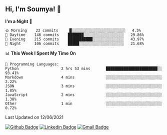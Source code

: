 ## Hi, I'm Soumya! 👋

<!--START_SECTION:waka-->
**I'm a Night 🦉** 

```text
🌞 Morning    22 commits     █░░░░░░░░░░░░░░░░░░░░░░░░   4.5% 
🌆 Daytime    146 commits    ███████░░░░░░░░░░░░░░░░░░   29.86% 
🌃 Evening    215 commits    ███████████░░░░░░░░░░░░░░   43.97% 
🌙 Night      106 commits    █████░░░░░░░░░░░░░░░░░░░░   21.68%

```


📊 **This Week I Spent My Time On** 

```text
💬 Programming Languages: 
Python                   2 hrs 53 mins       ███████████████████████░░   93.41% 
Markdown                 4 mins              ░░░░░░░░░░░░░░░░░░░░░░░░░   2.22% 
JSON                     3 mins              ░░░░░░░░░░░░░░░░░░░░░░░░░   1.85% 
JavaScript               2 mins              ░░░░░░░░░░░░░░░░░░░░░░░░░   1.38% 
Other                    1 min               ░░░░░░░░░░░░░░░░░░░░░░░░░   0.72%

```


 Last Updated on 12/06/2021
<!--END_SECTION:waka-->

[![Github Badge](https://img.shields.io/badge/-rubyruins-grey?style=for-the-badge&logo=github&logoColor=white&link=https://github.com/rubyruins/)](https://www.github.com/rubyruins/) 
[![Linkedin Badge](https://img.shields.io/badge/-Soumya%20Parekh-0072b1?style=for-the-badge&logo=Linkedin&logoColor=white&link=https://www.linkedin.com/in/Soumya-Parekh/)](https://www.linkedin.com/in/Soumya-Parekh/) 
[![Gmail Badge](https://img.shields.io/badge/-soumya.parekh@somaiya.edu-c14438?style=for-the-badge&logo=Gmail&logoColor=white&link=mailto:soumya.parekh@somaiya.edu)](mailto:soumya.parekh@somaiya.edu) 
